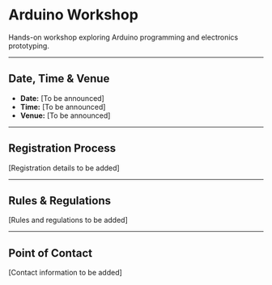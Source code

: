 # Arduino Workshop

Hands-on workshop exploring Arduino programming and electronics prototyping.

---

## Date, Time & Venue

- **Date:** [To be announced]
- **Time:** [To be announced]
- **Venue:** [To be announced]

---

## Registration Process

[Registration details to be added]

---

## Rules & Regulations

[Rules and regulations to be added]

---

## Point of Contact

[Contact information to be added]